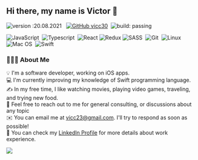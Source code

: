 
## Hi there, my name is Victor 👋
![version :20.08.2021](https://img.shields.io/badge/version-26.05.2022-informational) &nbsp;
[![GitHub vicc30](https://img.shields.io/github/followers/vicc30?label=follow&style=social)](https://github.com/vicc30)&nbsp;
![build: passing](https://img.shields.io/badge/build-passing-success)


![JavaScript](https://img.shields.io/badge/-JavaScript-05122A?style=flat&logo=javascript)&nbsp;
![Typescript](https://img.shields.io/badge/-Typescript-05122A?style=flat&logo=typescript)&nbsp;
![React](https://img.shields.io/badge/-React-05122A?style=flat&logo=react)
![Redux](https://img.shields.io/badge/-Redux-05122A?style=flat&logo=redux)
![SASS](https://img.shields.io/badge/-Sass-05122A?style=flat&logo=sass)&nbsp;
![Git](https://img.shields.io/badge/-Git-05122A?style=flat&logo=git)&nbsp;
![Linux](https://img.shields.io/badge/-Linux-05122A?style=flat&logo=linux)&nbsp;
![Mac OS](https://img.shields.io/badge/-Mac%20OS-05122A?style=flat&logo=apple)&nbsp;
![Swift](https://img.shields.io/badge/-Swift-05122A?style=flat&logo=swift)&nbsp;


### 👨🏻‍💻 About Me

💡 I'm a software developer, working on iOS apps. \
💻 I'm currently improving my knowledge of Swift programming language. \
✍️ In my free time, I like watching movies, playing video games, traveling, and trying new food.\
💬 Feel free to reach out to me for general consulting, or discussions about any topic\
✉️ You can email me at vicc23@gmail.com. I'll try to respond as soon as possible!\
📄 You can check my [LinkedIn Profile](https://www.linkedin.com/in/vicc30/) for more details about work experience.

<img align="left" src="https://github-readme-stats.vercel.app/api/?username=vicc30&show_icons=true&hide_border=true" />



